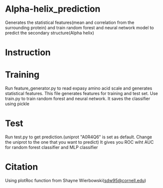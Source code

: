 # Alpha-helix_prediction
Generates the statistical features(mean and correlation from the surrounding protein) and train random forest and neural network model
to predict the secondary structure(Alpha helix)

# Instruction
# Training
Run feature_generator.py to read expasy amino acid scale and generates statistical features. This file generates
features for training and test set. Use train.py to train random forest and neural network. It saves the classifier using pickle

# Test
Run test.py to get prediction.(uniprot "A0R4Q6" is set as default. Change the uniprot to the one that you want to predict)
It gives you ROC wiht AUC for random forest classifier and MLP classifier

# Citation
Using plotRoc function from Shayne Wierbowski(sdw95@cornell.edu)

